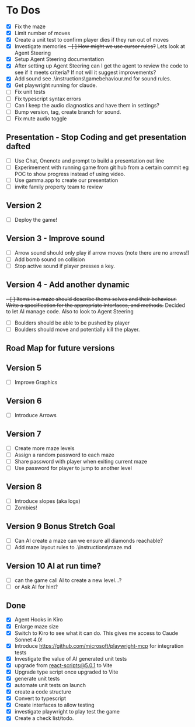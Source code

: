# To Dos

- [X] Fix the maze
- [x] Limit number of moves
- [x] Create a unit test to confirm player dies if they run out of moves
- [x] Investigate memories
~~- [ ] How might we use cursor rules?~~ Lets look at Agent Steering
- [x] Setup Agent Steering documentation
- [x] After setting up Agent Steering can I get the agent to review the code to see if it meets criteria? If not will it suggest improvements?
- [x] Add sound see .\instructions\gamebehaviour.md for sound rules.
- [x] Get playwright running for claude.
- [ ] Fix unit tests
- [ ] Fix typescript syntax errors
- [ ] Can I keep the audio diagnostics and have them in settings?
- [ ] Bump version, tag, create branch for sound.
- [ ] Fix mute audio toggle

## Presentation - Stop Coding and get presentation dafted

- [ ] Use Chat, Onenote and prompt to build a presentation out line
- [ ] Experimement with running game from git hub from a certain commit eg POC to show progress instead of using video.
- [ ] Use gamma.app to create our presentation
- [ ] invite family property team to review

## Version 2

- [ ] Deploy the game!

## Version 3 - Improve sound

- [ ] Arrow sound should only play if arrow moves (note there are no arrows!)
- [ ] Add bomb sound on collision
- [ ] Stop active sound if player presses a key.
  
## Version 4 - Add another dynamic

~~- [ ] Items in a maze should describe thems selves and their behaviour. Write a specification for the appropriate Interfaces, and methods.~~ Decided to let AI manage code. Also to look to Agent Steering

- [ ] Boulders should be able to be pushed by player
- [ ] Boulders should move and potentially kill the player.

## Road Map for future versions

## Version 5

- [ ] Improve Graphics

## Version 6

- [ ] Introduce Arrows

## Version 7

- [ ] Create more maze levels
- [ ] Assign a random password to each maze
- [ ] Share password with player when exiting current maze
- [ ] Use password for player to jump to another level

## Version 8

- [ ] Introduce slopes (aka logs)
- [ ] Zombies!

## Version 9 Bonus Stretch Goal

- [ ] Can AI create a maze can we ensure all diamonds reachable?
- [ ] Add maze layout rules to .\instructions\maze.md

## Version 10 AI at run time?

- [ ] can the game call AI to create a new level...?
- [ ] or Ask AI for hint?

## Done

- [x] Agent Hooks in Kiro
- [x] Enlarge maze size
- [x] Switch to Kiro to see what it can do. This gives me access to Caude Sonnet 4.0!
- [x] Introduce https://github.com/microsoft/playwright-mcp for integration tests
- [x] Investigate the value of AI generated unit tests
- [x] upgrade from react-scripts@5.0.1 to Vite
- [x] Upgrade type script once upgraded to Vite
- [x] generate unit tests
- [x] automate unit tests on launch
- [x] create a code structure
- [x] Convert to typescript
- [x] Create interfaces to allow testing
- [x] investigate playwright to play test the game
- [x] Create a check list/todo.